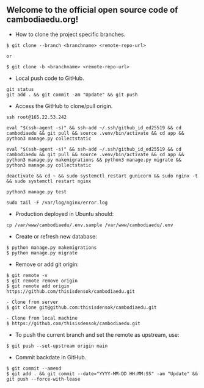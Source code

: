 ## Welcome to the official open source code of cambodiaedu.org!

- How to clone the project specific branches.
```
$ git clone --branch <branchname> <remote-repo-url>

or

$ git clone -b <branchname> <remote-repo-url>
```

- Local push code to GitHub.
```
git status
git add . && git commit -am "Update" && git push
```

- Access the GitHub to clone/pull origin.
```
ssh root@165.22.53.242

eval "$(ssh-agent -s)" && ssh-add ~/.ssh/github_id_ed25519 && cd cambodiaedu && git pull && source .venv/bin/activate && cd app && python3 manage.py collectstatic

eval "$(ssh-agent -s)" && ssh-add ~/.ssh/github_id_ed25519 && cd cambodiaedu && git pull && source .venv/bin/activate && cd app && python3 manage.py makemigrations && python3 manage.py migrate && python3 manage.py collectstatic

deactivate && cd ~ && sudo systemctl restart gunicorn && sudo nginx -t && sudo systemctl restart nginx

python3 manage.py test

sudo tail -F /var/log/nginx/error.log
```

- Production deployed in Ubuntu should:
```
cp /var/www/cambodiaedu/.env.sample /var/www/cambodiaedu/.env

```

- Create or refresh new database:
```
$ python manage.py makemigrations
$ python manage.py migrate
```

- Remove or add git origin:
```
$ git remote -v
$ git remote remove origin
$ git remote add origin https://github.com/thisisdensok/cambodiaedu.git

- Clone from server
$ git clone git@github.com:thisisdensok/cambodiaedu.git

- Clone from local machine
$ https://github.com/thisisdensok/cambodiaedu.git
```

- To push the current branch and set the remote as upstream, use:
```
$ git push --set-upstream origin main
```

- Commit backdate in GitHub.
```
$ git commit --amend
$ git add . && git commit --date="YYYY-MM-DD HH:MM:SS" -am "Update" && git push --force-with-lease
```
